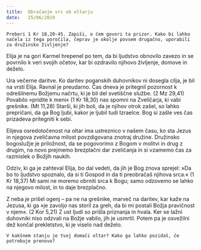 ```yaml
---
title:  Obračanje src ob oltarju
date:   25/06/2019
---
```


`Preberi 1 Kr 18,20-45. Zapiši, o čem govori ta prizor. Kako bi lahko načela iz tega poročila, čeprav je okolje povsem drugačno, uporabili za družinsko življenje?`

Elija je na gori Karmel hrepenel po tem, da bi ljudstvo obnovilo zavezo in se povrnilo k veri svojih očetov, kar bi ozdravilo njihovo življenje, domove in deželo.

Ura večerne daritve. Ko daritev poganskih duhovnikov ni dosegla cilja, je bil na vrsti Elija. Ravnal je preudarno. Čas dneva je pritegnil pozornost k odrešilnemu Božjemu načrtu, ki je bil del svetiščne službe. (2 Mz 29,41) Povabilo »pridite k meni« (1 Kr 18,30) nas spomni na Zveličarja, ki vabi grešnike. (Mt 11,28) Starši, ki jih boli, da je njihov otrok zašel, so lahko prepričani, da ga Bog ljubi, kakor je ljubil tudi Izraelce. Bog si zašle ves čas prizadeva pritegniti k sebi.

Elijeva osredotočenost na oltar ima ustreznico v našem času, ko sta Jezus in njegova zveličavna milost povzdigovana znotraj družine. Družinsko bogoslužje je priložnost, da se pogovorimo z Bogom v molitvi in drug z drugim, na novo prejmemo brezplačni dar zveličanja in si vzamemo čas za razmislek o Božjih naukih.

Odziv, ki ga je zahteval Elija, bo dal vedeti, da jih je Bog znova sprejel: »Da bo to ljudstvo spoznalo, da si ti Gospod in da ti preobračaš njihova srca.« (1 Kr 18,37) Mi sami ne moremo obrniti srca k Bogu; samo odzovemo se lahko na njegovo milost, in to daje brezplačno.

Z neba je prišel ogenj – pa ne na grešnike, marveč na daritev, kar kaže na Jezusa, ki ga »je zavoljo nas storil za greh, da bi mi postali Božja pravičnost v njem«. (2 Kor 5,21) Z ust ljudi so prišla priznanja in hvala. Ker se lažni duhovniki niso odzvali na Božje vabilo, jih je usmrtil. Potem pa je osvežilni dež končal prekletstvo, ki je viselo nad deželo.

`V kakšnem stanju je tvoj domači oltar? Kako ga lahko pozidaš, če potrebuje prenovo?`
